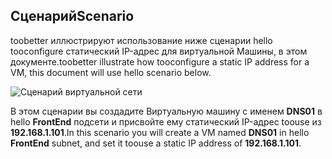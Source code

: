 ## <a name="scenario"></a><span data-ttu-id="ce71c-101">Сценарий</span><span class="sxs-lookup"><span data-stu-id="ce71c-101">Scenario</span></span>
<span data-ttu-id="ce71c-102">toobetter иллюстрируют использование ниже сценарии hello tooconfigure статический IP-адрес для виртуальной Машины, в этом документе.</span><span class="sxs-lookup"><span data-stu-id="ce71c-102">toobetter illustrate how tooconfigure a static IP address for a VM, this document will use hello scenario below.</span></span>

![Сценарий виртуальной сети](./media/virtual-networks-static-ip-scenario-include/static-ip-scenario.png)

<span data-ttu-id="ce71c-104">В этом сценарии вы создадите Виртуальную машину с именем **DNS01** в hello **FrontEnd** подсети и присвойте ему статический IP-адрес toouse из **192.168.1.101**.</span><span class="sxs-lookup"><span data-stu-id="ce71c-104">In this scenario you will create a VM named **DNS01** in hello **FrontEnd** subnet, and set it toouse a static IP address of **192.168.1.101**.</span></span>

